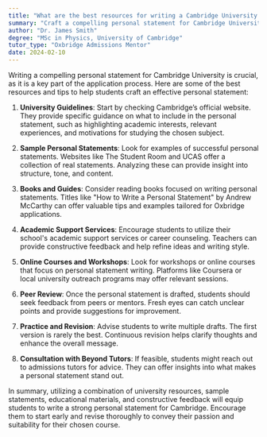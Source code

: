 ```yaml
---
title: "What are the best resources for writing a Cambridge University personal statement?"
summary: "Craft a compelling personal statement for Cambridge University with tips on guidelines, resources, feedback, and revision to enhance your application."
author: "Dr. James Smith"
degree: "MSc in Physics, University of Cambridge"
tutor_type: "Oxbridge Admissions Mentor"
date: 2024-02-10
---
```


Writing a compelling personal statement for Cambridge University is crucial, as it is a key part of the application process. Here are some of the best resources and tips to help students craft an effective personal statement:

1. **University Guidelines**: Start by checking Cambridge’s official website. They provide specific guidance on what to include in the personal statement, such as highlighting academic interests, relevant experiences, and motivations for studying the chosen subject.

2. **Sample Personal Statements**: Look for examples of successful personal statements. Websites like The Student Room and UCAS offer a collection of real statements. Analyzing these can provide insight into structure, tone, and content.

3. **Books and Guides**: Consider reading books focused on writing personal statements. Titles like "How to Write a Personal Statement" by Andrew McCarthy can offer valuable tips and examples tailored for Oxbridge applications.

4. **Academic Support Services**: Encourage students to utilize their school's academic support services or career counseling. Teachers can provide constructive feedback and help refine ideas and writing style.

5. **Online Courses and Workshops**: Look for workshops or online courses that focus on personal statement writing. Platforms like Coursera or local university outreach programs may offer relevant sessions.

6. **Peer Review**: Once the personal statement is drafted, students should seek feedback from peers or mentors. Fresh eyes can catch unclear points and provide suggestions for improvement.

7. **Practice and Revision**: Advise students to write multiple drafts. The first version is rarely the best. Continuous revision helps clarify thoughts and enhance the overall message.

8. **Consultation with Beyond Tutors**: If feasible, students might reach out to admissions tutors for advice. They can offer insights into what makes a personal statement stand out.

In summary, utilizing a combination of university resources, sample statements, educational materials, and constructive feedback will equip students to write a strong personal statement for Cambridge. Encourage them to start early and revise thoroughly to convey their passion and suitability for their chosen course.
    
